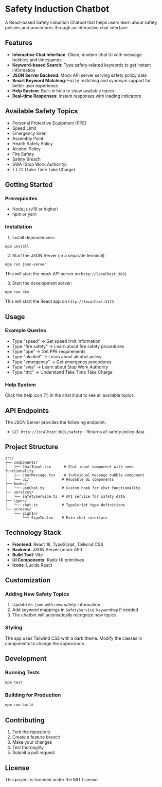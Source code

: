 # Safety Induction Chatbot

A React-based Safety Induction Chatbot that helps users learn about safety policies and procedures through an interactive chat interface.

## Features

- **Interactive Chat Interface**: Clean, modern chat UI with message bubbles and timestamps
- **Keyword-based Search**: Type safety-related keywords to get instant information
- **JSON Server Backend**: Mock API server serving safety policy data
- **Smart Keyword Matching**: Fuzzy matching and synonym support for better user experience
- **Help System**: Built-in help to show available topics
- **Real-time Responses**: Instant responses with loading indicators

## Available Safety Topics

- Personal Protective Equipment (PPE)
- Speed Limit
- Emergency Siren
- Assembly Point
- Health Safety Policy
- Alcohol Policy
- Fire Safety
- Safety Breach
- SWA (Stop Work Authority)
- TTTC (Take Time Take Charge)

## Getting Started

### Prerequisites

- Node.js (v16 or higher)
- npm or yarn

### Installation

1. Install dependencies:
```bash
npm install
```

2. Start the JSON Server (in a separate terminal):
```bash
npm run json-server
```
This will start the mock API server on `http://localhost:3001`

3. Start the development server:
```bash
npm run dev
```
This will start the React app on `http://localhost:5173`

## Usage

### Example Queries

- Type "speed" → Get speed limit information
- Type "fire safety" → Learn about fire safety procedures
- Type "ppe" → Get PPE requirements
- Type "alcohol" → Learn about alcohol policy
- Type "emergency" → Get emergency procedures
- Type "swa" → Learn about Stop Work Authority
- Type "tttc" → Understand Take Time Take Charge

### Help System

Click the help icon (?) in the chat input to see all available topics.

## API Endpoints

The JSON Server provides the following endpoint:

- `GET http://localhost:3001/safety` - Returns all safety policy data

## Project Structure

```
src/
├── components/
│   ├── ChatInput.tsx      # Chat input component with send functionality
│   ├── ChatMessage.tsx    # Individual message bubble component
│   └── ui/               # Reusable UI components
├── hooks/
│   └── useChat.ts        # Custom hook for chat functionality
├── services/
│   └── safetyService.ts  # API service for safety data
├── types/
│   └── chat.ts           # TypeScript type definitions
└── screens/
    └── SignIn/
        └── SignIn.tsx    # Main chat interface
```

## Technology Stack

- **Frontend**: React 18, TypeScript, Tailwind CSS
- **Backend**: JSON Server (mock API)
- **Build Tool**: Vite
- **UI Components**: Radix UI primitives
- **Icons**: Lucide React

## Customization

### Adding New Safety Topics

1. Update `db.json` with new safety information
2. Add keyword mappings in `SafetyService.keywordMap` if needed
3. The chatbot will automatically recognize new topics

### Styling

The app uses Tailwind CSS with a dark theme. Modify the classes in components to change the appearance.

## Development

### Running Tests

```bash
npm test
```

### Building for Production

```bash
npm run build
```

## Contributing

1. Fork the repository
2. Create a feature branch
3. Make your changes
4. Test thoroughly
5. Submit a pull request

## License

This project is licensed under the MIT License.